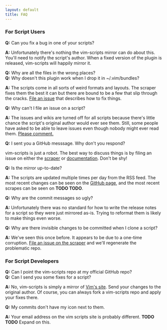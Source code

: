 ```yaml
---
layout: default
title: FAQ
---
```



### For Script Users

**Q:** Can you fix a bug in one of your scripts?

**A:** Unfortunately there's nothing the vim-scripts mirror can
do about this.  You'll need to notify the script's author.  When
a fixed version of the plugin is released, vim-scripts will
happily mirror it.


**Q:** Why are all the files in the wrong places?<br/>
**Q:** Why doesn't this plugin work when I drop it in ~/.vim/bundles?

**A:** The scripts come in all sorts of weird formats and layouts.
The scraper fixes them the best it can but there are bound to
be a few that slip through the cracks.
<a href="http://github.com/vim-scripts/vim-scraper/issues">File an issue</a>
that describes how to fix things.


**Q:** Why can't I file an issue on a script?

**A:** The issues and wikis are turned off for all scripts because
there's little chance the script's original author would ever see them.
Still, some people have asked to be able to leave issues even though
nobody might ever read them.
<a href="http://github.com/vim-scripts/vim-scraper/issues/issue/3">
Please comment.</a>


**Q:** I sent you a GitHub messsage.  Why don't you respond?

vim-scripts is just a robot.  The best way to discuss things
is by filing an issue on either the
<a href="http://github.com/vim-scripts/vim-scraper/issues">scraper</a> or
<a href="http://github.com/vim-scripts/vim-scripts.github.com/issues">documentation</a>.
Don't be shy!


**Q:** Is the mirror up-to-date?

**A:** The scripts are updated multiple times per day from the
RSS feed.  The most recent changes can be seen on the
<a href="http://github.com/vim-scripts">GitHub page</a>,
and the most recent scrapes can be seen on **TODO TODO**.


**Q:** Why are the commit messages so ugly?

**A:** Unfortunately there was no standard for how to write the
release notes for a script so they were just mirrored as-is.
Trying to reformat them is likely to make things even worse.


**Q:** Why are there invisible changes to be committed when I clone a script?

**A:** We've seen this once before.  It appears to be due to a one-time corruption.
<a href="http://github.com/vim-scripts/vim-scraper/issues">File an issue on the scraper</a>
and we'll regenerate the problematic repo.


### For Script Developers

**Q:** Can I point the vim-scripts repo at my official GitHub repo?<br/>
**Q:** Can I send you some fixes for a script?

**A:** No, vim-scripts is simply a mirror of <a href="http://www.vim.org/scripts/index.php">Vim's site</a>.
Send your changes to the original author.
Of course, you can always fork a vim-scripts repo and apply your fixes there.


**Q:** My commits don't have my icon next to them.

**A:** Your email address on the vim scripts site is probably different.
**TODO TODO** Expand on this.

